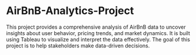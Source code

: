 # AirBnB-Analytics-Project
This project provides a comprehensive analysis of AirBnB data to uncover insights about user behavior, pricing trends, and market dynamics. It is built using Tableau to visualize and interpret the data effectively. The goal of this project is to help stakeholders make data-driven decisions.
